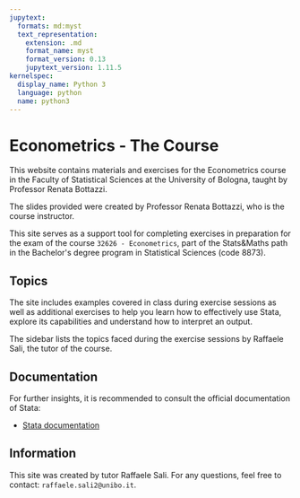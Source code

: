 ```yaml
---
jupytext:
  formats: md:myst
  text_representation:
    extension: .md
    format_name: myst
    format_version: 0.13
    jupytext_version: 1.11.5
kernelspec:
  display_name: Python 3
  language: python
  name: python3
---
```


# Econometrics - The Course

This website contains materials and exercises for the Econometrics course in the Faculty of Statistical Sciences at the University of Bologna, taught by Professor Renata Bottazzi.  

The slides provided were created by Professor Renata Bottazzi, who is the course instructor.  

This site serves as a support tool for completing exercises in preparation for the exam of the course `32626 - Econometrics`, part of the Stats&Maths path in the Bachelor's degree program in Statistical Sciences (code 8873).

## Topics

The site includes examples covered in class during exercise sessions as well as additional exercises to help you learn how to effectively use Stata, explore its capabilities and understand how to interpret an output.
  
The sidebar lists the topics faced during the exercise sessions by Raffaele Sali, the tutor of the course.

## Documentation

For further insights, it is recommended to consult the official documentation of Stata:
- [Stata documentation](https://www.stata.com/features/documentation/)

## Information

This site was created by tutor Raffaele Sali. For any questions, feel free to contact: `raffaele.sali2@unibo.it`.

